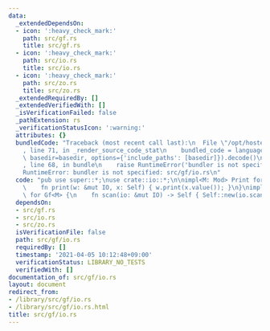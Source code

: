 ```yaml
---
data:
  _extendedDependsOn:
  - icon: ':heavy_check_mark:'
    path: src/gf.rs
    title: src/gf.rs
  - icon: ':heavy_check_mark:'
    path: src/io.rs
    title: src/io.rs
  - icon: ':heavy_check_mark:'
    path: src/zo.rs
    title: src/zo.rs
  _extendedRequiredBy: []
  _extendedVerifiedWith: []
  _isVerificationFailed: false
  _pathExtension: rs
  _verificationStatusIcon: ':warning:'
  attributes: {}
  bundledCode: "Traceback (most recent call last):\n  File \"/opt/hostedtoolcache/Python/3.9.5/x64/lib/python3.9/site-packages/onlinejudge_verify/documentation/build.py\"\
    , line 71, in _render_source_code_stat\n    bundled_code = language.bundle(stat.path,\
    \ basedir=basedir, options={'include_paths': [basedir]}).decode()\n  File \"/opt/hostedtoolcache/Python/3.9.5/x64/lib/python3.9/site-packages/onlinejudge_verify/languages/user_defined.py\"\
    , line 68, in bundle\n    raise RuntimeError('bundler is not specified: {}'.format(path.as_posix()))\n\
    RuntimeError: bundler is not specified: src/gf/io.rs\n"
  code: "pub use super::*;\nuse crate::io::*;\n\nimpl<M: Mod> Print for Gf<M> {\n\
    \    fn print(w: &mut IO, x: Self) { w.print(x.value()); }\n}\nimpl<M: Mod> Scan\
    \ for Gf<M> {\n    fn scan(io: &mut IO) -> Self { Self::new(io.scan()) }\n}\n"
  dependsOn:
  - src/gf.rs
  - src/io.rs
  - src/zo.rs
  isVerificationFile: false
  path: src/gf/io.rs
  requiredBy: []
  timestamp: '2021-04-05 10:12:48+09:00'
  verificationStatus: LIBRARY_NO_TESTS
  verifiedWith: []
documentation_of: src/gf/io.rs
layout: document
redirect_from:
- /library/src/gf/io.rs
- /library/src/gf/io.rs.html
title: src/gf/io.rs
---
```

